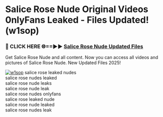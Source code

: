 # Salice Rose Nude Original Videos 0nlyFans Leaked - Files Updated! (w1sop)

<h3>🔴 CLICK HERE 🌐==►► <a href="https://tinyurl.com/yrmya6cz" rel="nofollow">Salice Rose Nude Updated Files</a></h3>

Get Salice Rose Nude and all content. Now you can access all videos and pictures of Salice Rose Nude. New Updated Files 2025!

[![w1sop](https://i.imgur.com/FMdXYCs.gif)](https://tinyurl.com/yrmya6cz)
salice rose leaked nudes<br>
salice rose nudes leaked<br>
salice rose nude leaks<br>
salice rose nude leak<br>
salice rose nudes onlyfans<br>
salice rose leaked nude<br>
salice rose nude leaked<br>
salice rose nudes leak